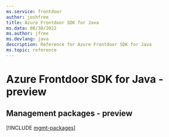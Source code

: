 ```yaml
---
ms.service: frontdoor
author: joshfree
title: Azure Frontdoor SDK for Java
ms.data: 08/30/2022
ms.author: jfree
ms.devlang: java
description: Reference for Azure Frontdoor SDK for Java
ms.topic: reference
---
```

# Azure Frontdoor SDK for Java - preview

## Management packages - preview
[!INCLUDE [mgmt-packages](frontdoor-mgmt-index.md)]